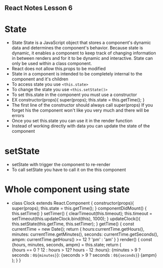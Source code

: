 ## React Notes Lesson 6
# State
- State State is a JavaScript object that stores a component's dynamic data and determines the component's behavior. Because state is dynamic, it enables a component to keep track of changing information in between renders and for it to be dynamic and interactive. State can only be used within a class component.
- React does not allow this.props to be modified
- State in a component is intended to be completely internal to the component and it's children
- To access state you use `<this.state>`
- To change the state you use `<this.setState()>`
- To set this.state in the component you must use a constructor
- EX constructor(props){
    super(props);
    this.state = this.getTime();
}
- The first line of the constructor should always call super(props) If you forget his the component won't like you very much and there will be errors
- Once you set this.state you can use it in the render function
- Instead of working directly with data you can update the state of the component
# setState
- setState with trigger the component to re-render
- To call setState you have to call it on the this component
# Whole component using state
- class Clock extends React.Component {
    constructor(props){
        super(props);
        this.state = this.getTime();
    }
    componentDidMount() {
        this.setTime()
    }
    setTimer() {
        clearTimeout(this.timeout);
        this.timeout = setTimeout(this.updateClock.bind(this), 1000);
    }
    updateClock(){
        this.setState(this.getTime, this.setTimer);
    }
    getTime() {
        const currentTime = new Date();
        return {
            hours:currentTime.getHours(),
            minutes: currentTime.getMinutes(),
            seconds: currentTime.getSeconds(),
            ampm: currentTime.getHours() >= 12 ? 'pm' : 'am'
        }
    }
    render() {
        const {hours, minutes, seconds, ampm} = this.state;
        return (
            <div className = "clock">
            {hours == 0 ? 12 : hours > 12? hours - 12 :hours}:
            {minutes > 9 ? seconds : `0${minutes}`}:
            {seconds > 9 ? seconds : `0${seconds}`} {ampm}
            </div>
        );
    }
}
